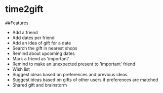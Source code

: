 # time2gift
##Features
+ Add a friend
+ Add dates per friend
+ Add an idea of gift for a date
+ Search the gift in nearest shops
+ Remind about upcoming dates
+ Mark a friend as 'important'
+ Remind to make an unexpected present to 'important' friend
+ Wish list
+ Suggest ideas based on preferences and previous ideas
+ Suggest ideas based on gifts of other users if preferences are matched 
+ Shared gift and brainstorm 